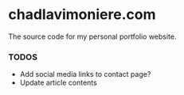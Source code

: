 # chadlavimoniere.com #
The source code for my personal portfolio website.

### TODOS

* Add social media links to contact page?
* Update article contents

